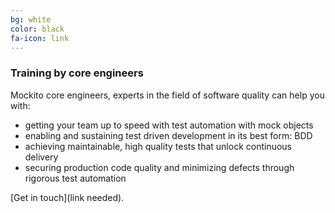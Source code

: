 ```yaml
---
bg: white
color: black
fa-icon: link
---
```


### Training by core engineers

Mockito core engineers, experts in the field of software quality can help you with:

* getting your team up to speed with test automation with mock objects
* enabling and sustaining test driven development in its best form: BDD
* achieving maintainable, high quality tests that unlock continuous delivery
* securing production code quality and minimizing defects through rigorous test automation

[Get in touch](link needed).